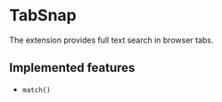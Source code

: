 # TabSnap

The extension provides full text search in browser tabs.

## Implemented features
- `match()` 
